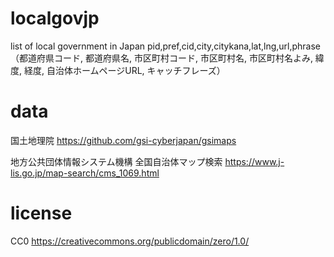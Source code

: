 # localgovjp
list of local government in Japan 
pid,pref,cid,city,citykana,lat,lng,url,phrase 
（都道府県コード, 都道府県名, 市区町村コード, 市区町村名, 市区町村名よみ, 緯度, 経度, 自治体ホームページURL, キャッチフレーズ） 

# data
国土地理院
https://github.com/gsi-cyberjapan/gsimaps

地方公共団体情報システム機構 全国自治体マップ検索
https://www.j-lis.go.jp/map-search/cms_1069.html

# license
CC0 https://creativecommons.org/publicdomain/zero/1.0/
